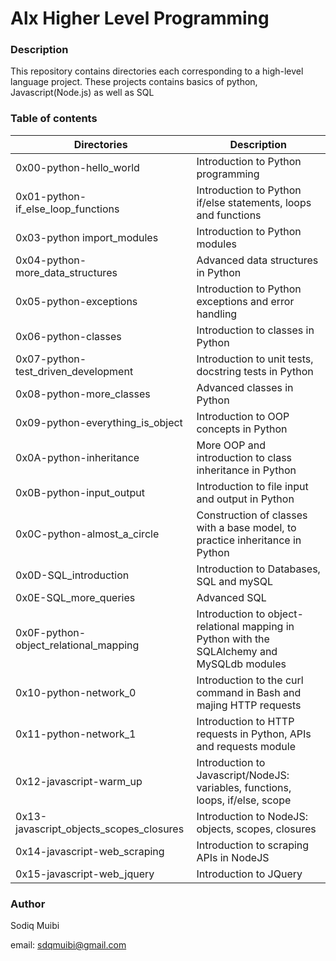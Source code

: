 # Alx Higher Level Programming
### Description
This repository contains directories each corresponding to a high-level language project. These projects contains basics of python, Javascript(Node.js) as well as SQL
### Table of contents
| Directories             | Description                        |
|-------------------------|------------------------------------|
| 0x00-python-hello_world | Introduction to Python programming |
| 0x01-python-if_else_loop_functions | Introduction to Python if/else statements, loops and functions
| 0x03-python import_modules | Introduction to Python modules
| 0x04-python-more_data_structures | Advanced data structures in Python
| 0x05-python-exceptions | Introduction to Python exceptions and error handling
| 0x06-python-classes |	Introduction to classes in Python
| 0x07-python-test_driven_development	| Introduction to unit tests, docstring tests in Python
| 0x08-python-more_classes | Advanced classes in Python
| 0x09-python-everything_is_object	| Introduction to OOP concepts in Python
| 0x0A-python-inheritance |	More OOP and introduction to class inheritance in Python
| 0x0B-python-input_output | Introduction to file input and output in Python
| 0x0C-python-almost_a_circle |	Construction of classes with a base model, to practice inheritance in Python
| 0x0D-SQL_introduction | Introduction to Databases, SQL and mySQL
| 0x0E-SQL_more_queries | Advanced SQL
| 0x0F-python-object_relational_mapping	| Introduction to object-relational mapping in Python with the SQLAlchemy and MySQLdb modules
| 0x10-python-network_0 | Introduction to the curl command in Bash and majing HTTP requests
| 0x11-python-network_1 | Introduction to HTTP requests in Python, APIs and requests module
| 0x12-javascript-warm_up |	Introduction to Javascript/NodeJS: variables, functions, loops, if/else, scope
| 0x13-javascript_objects_scopes_closures	| Introduction to NodeJS: objects, scopes, closures
| 0x14-javascript-web_scraping |	Introduction to scraping APIs in NodeJS
| 0x15-javascript-web_jquery | Introduction to JQuery
### Author 
Sodiq Muibi

email: [sdqmuibi@gmail.com]()